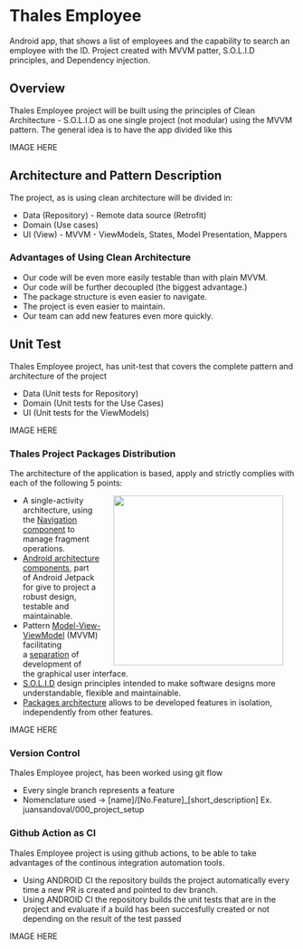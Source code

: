 # Thales Employee
 Android app, that shows a list of employees and the capability to search an employee with the ID. Project created with MVVM patter, S.O.L.I.D principles, and Dependency injection.

## Overview
Thales Employee project will be built using the principles of Clean Architecture - S.O.L.I.D as one single project (not modular) using the MVVM pattern. 
The general idea is to have the app divided like this

IMAGE HERE

## Architecture and Pattern Description

The project, as is using clean architecture will be divided in:

- Data (Repository) - Remote data source (Retrofit)
- Domain (Use cases)
- UI (View) - MVVM - ViewModels, States, Model Presentation, Mappers

### Advantages of Using Clean Architecture

- Our code will be even more easily testable than with plain MVVM.
- Our code will be further decoupled (the biggest advantage.)
- The package structure is even easier to navigate.
- The project is even easier to maintain.
- Our team can add new features even more quickly.

## Unit Test

Thales Employee project, has unit-test that covers the complete pattern and architecture of the project
- Data (Unit tests for Repository)
- Domain (Unit tests for the Use Cases)
- UI (Unit tests for the ViewModels)

IMAGE HERE

### Thales Project Packages Distribution

The architecture of the application is based, apply and strictly complies with each of the following 5 points:

<img src="arch diagram.png" width="300" align="right" hspace="20">

-   A single-activity architecture, using the [Navigation component](https://developer.android.com/guide/navigation/navigation-getting-started) to manage fragment operations.
-   [Android architecture components](https://developer.android.com/topic/libraries/architecture/), part of Android Jetpack for give to project a robust design, testable and maintainable.
-   Pattern [Model-View-ViewModel](https://en.wikipedia.org/wiki/Model%E2%80%93view%E2%80%93viewmodel) (MVVM) facilitating a [separation](https://en.wikipedia.org/wiki/Separation_of_concerns) of development of the graphical user interface.
-   [S.O.L.I.D](https://en.wikipedia.org/wiki/SOLID) design principles intended to make software designs more understandable, flexible and maintainable.
-   [Packages architecture](https://proandroiddev.com/build-a-modular-android-app-architecture-25342d99de82) allows to be developed features in isolation, independently from other features.


IMAGE HERE

### Version Control

Thales Employee project, has been worked using git flow

- Every single branch represents a feature
- Nomenclature used -> [name]/[No.Feature]_[short_description] Ex. juansandoval/000_project_setup

### Github Action as CI

Thales Employee project is using github actions, to be able to take advantages of the continous integration automation tools.

- Using ANDROID CI the repository builds the project automatically every time a new PR is created and pointed to dev branch. 
- Using ANDROID CI the repository builds the unit tests that are in the project and evaluate if a build has been succesfully created or not depending on the result of the test passed

IMAGE HERE

